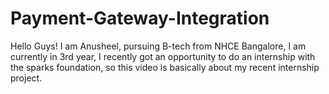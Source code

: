 # Payment-Gateway-Integration
Hello Guys! I am Anusheel, pursuing B-tech from NHCE Bangalore, I am currently in 3rd year, I recently got an opportunity to do an internship with the sparks foundation, so this video is basically about my recent internship project.
